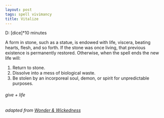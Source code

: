 ```yaml
---
layout: post
tags: spell vivimancy
title: Vitalize
---
```

D: [dice]*10 minutes

A form in stone, such as a statue, is endowed with life, viscera, beating hearts, flesh, and so forth. If the stone was once living, that previous existence is permanently restored. Otherwise, when the spell ends the new life will:
1. Return to stone.
1. Dissolve into a mess of biological waste.
1. Be stolen by an incorporeal soul, demon, or spirit for unpredictable purposes.

###### give + life
###### adapted from [Wonder & Wickedness](https://www.drivethrurpg.com/product/145647/Wonder--Wickedness)
